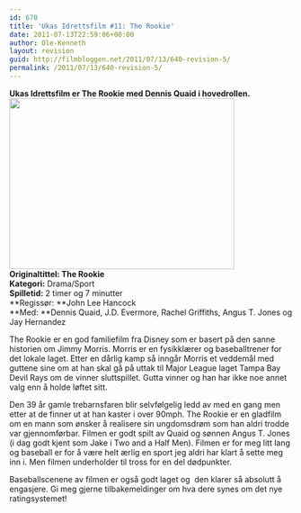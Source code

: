```yaml
---
id: 670
title: 'Ukas Idrettsfilm #11: The Rookie'
date: 2011-07-13T22:59:06+00:00
author: Ole-Kenneth
layout: revision
guid: http://filmbloggen.net/2011/07/13/640-revision-5/
permalink: /2011/07/13/640-revision-5/
---
```

**Ukas Idrettsfilm er The Rookie med Dennis Quaid i hovedrollen.**  
[<img class="alignnone size-full wp-image-667" title="morrisandquaid" src="http://filmbloggen.net/wp-content/uploads//2011/07/morrisandquaid1.jpg" alt="" width="400" height="304" />](http://filmbloggen.net/wp-content/uploads//2011/07/morrisandquaid1.jpg)  
**Originaltittel: **The Rookie**  
Kategori:** Drama/Sport  
**Spilletid:** 2 timer og 7 minutter  
**Regissør: **John Lee Hancock  
**Med: **Dennis Quaid, J.D. Evermore, Rachel Griffiths, Angus T. Jones og Jay Hernandez

The Rookie er en god familiefilm fra Disney som er basert på den sanne historien om Jimmy Morris. Morris er en fysikklærer og baseballtrener for det lokale laget. Etter en dårlig kamp så inngår Morris et veddemål med guttene sine om at han skal gå på uttak til Major League laget Tampa Bay Devil Rays om de vinner sluttspillet. Gutta vinner og han har ikke noe annet valg enn å holde løftet sitt.

Den 39 år gamle trebarnsfaren blir selvfølgelig ledd av med en gang men etter at de finner ut at han kaster i over 90mph. The Rookie er en gladfilm om en mann som ønsker å realisere sin ungdomsdrøm som han aldri trodde var gjennomførbar. Filmen er godt spilt av Quaid og sønnen Angus T. Jones (i dag godt kjent som Jake i Two and a Half Men). Filmen er for meg litt lang og baseball er for å være helt ærlig en sport jeg aldri har klart å sette meg inn i. Men filmen underholder til tross for en del dødpunkter.

Baseballscenene av filmen er også godt laget og  den klarer så absolutt å engasjere. Gi meg gjerne tilbakemeldinger om hva dere synes om det nye ratingsystemet!